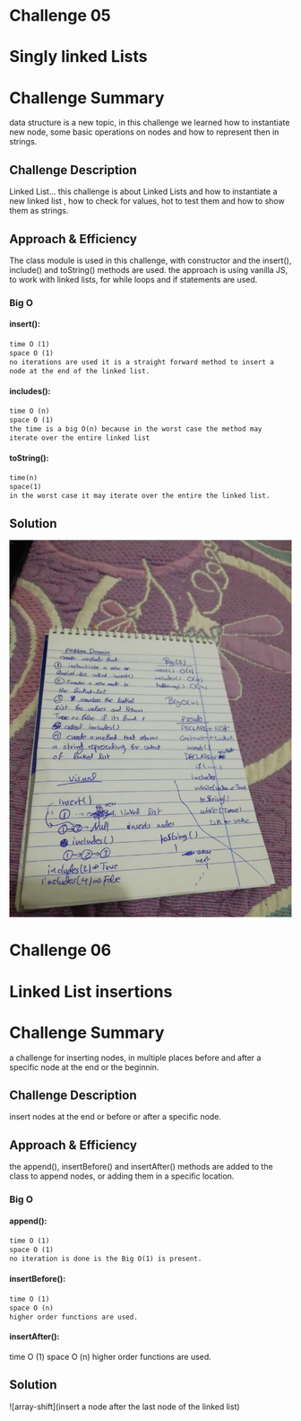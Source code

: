 # Challenge 05 

# Singly linked Lists

# Challenge Summary
data structure is a new topic, in this challenge we learned how to instantiate new node, some basic operations on nodes and how to represent then in strings.

## Challenge Description
Linked List... this challenge is about Linked Lists and how to instantiate a new linked list , how to check for values, hot to test them and how to show  them as strings.

## Approach & Efficiency
The class module is used in this challenge, with constructor and the insert(), include() and toString() methods are used. the approach is using vanilla JS, to work with linked lists, for while loops and if statements are used.

### Big O
   #### insert():
    time O (1)
    space O (1)
    no iterations are used it is a straight forward method to insert a node at the end of the linked list.

   #### includes():
    time O (n)
    space O (1)
    the time is a big O(n) because in the worst case the method may iterate over the entire linked list

   #### toString():
    time(n)
    space(1)
    in the worst case it may iterate over the entire the linked list.

## Solution
![array-shift](assets/Linked-List.jpg)


# Challenge 06

# Linked List insertions 

# Challenge Summary
a challenge for inserting nodes, in multiple places before and after a specific node at the end or the beginnin.

## Challenge Description
insert nodes at the end or before or after a specific node.

## Approach & Efficiency
the append(), insertBefore() and insertAfter() methods are added to the class to append nodes, or adding them in a specific location. 

### Big O
   #### append():
    time O (1)
    space O (1)
    no iteration is done is the Big O(1) is present.
   
   #### insertBefore():
    time O (1)
    space O (n)
    higher order functions are used.

   #### insertAfter():
   time O (1)
   space O (n)
   higher order functions are used.

## Solution
![array-shift](insert a node after the last node of the linked list)
